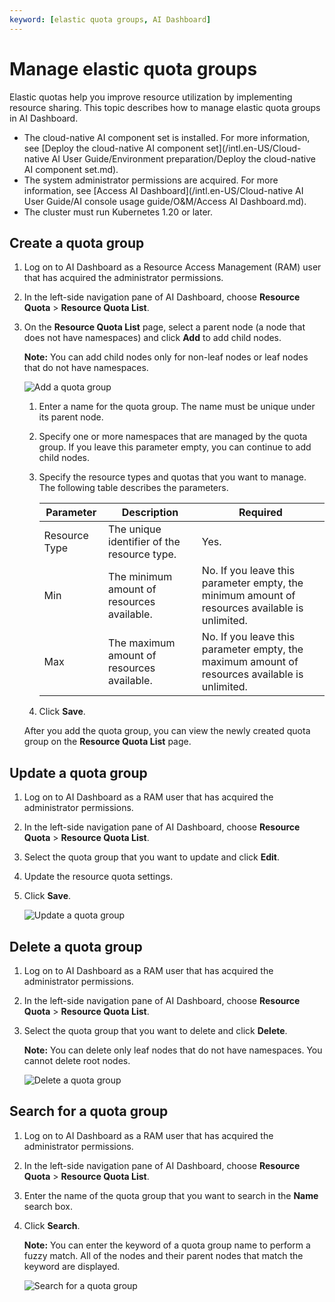 ```yaml
---
keyword: [elastic quota groups, AI Dashboard]
---
```


# Manage elastic quota groups

Elastic quotas help you improve resource utilization by implementing resource sharing. This topic describes how to manage elastic quota groups in AI Dashboard.

-   The cloud-native AI component set is installed. For more information, see [Deploy the cloud-native AI component set](/intl.en-US/Cloud-native AI User Guide/Environment preparation/Deploy the cloud-native AI component set.md).
-   The system administrator permissions are acquired. For more information, see [Access AI Dashboard](/intl.en-US/Cloud-native AI User Guide/AI console usage guide/O&M/Access AI Dashboard.md).
-   The cluster must run Kubernetes 1.20 or later.

## Create a quota group

1.  Log on to AI Dashboard as a Resource Access Management \(RAM\) user that has acquired the administrator permissions.

2.  In the left-side navigation pane of AI Dashboard, choose **Resource Quota** \> **Resource Quota List**.

3.  On the **Resource Quota List** page, select a parent node \(a node that does not have namespaces\) and click **Add** to add child nodes.

    **Note:** You can add child nodes only for non-leaf nodes or leaf nodes that do not have namespaces.

    ![Add a quota group](https://static-aliyun-doc.oss-accelerate.aliyuncs.com/assets/img/en-US/1122837261/p277258.png)

    1.  Enter a name for the quota group. The name must be unique under its parent node.

    2.  Specify one or more namespaces that are managed by the quota group. If you leave this parameter empty, you can continue to add child nodes.

    3.  Specify the resource types and quotas that you want to manage. The following table describes the parameters.

        |Parameter|Description|Required|
        |---------|-----------|--------|
        |Resource Type|The unique identifier of the resource type.|Yes.|
        |Min|The minimum amount of resources available.|No. If you leave this parameter empty, the minimum amount of resources available is unlimited.|
        |Max|The maximum amount of resources available.|No. If you leave this parameter empty, the maximum amount of resources available is unlimited.|

    4.  Click **Save**.

    After you add the quota group, you can view the newly created quota group on the **Resource Quota List** page.


## Update a quota group

1.  Log on to AI Dashboard as a RAM user that has acquired the administrator permissions.

2.  In the left-side navigation pane of AI Dashboard, choose **Resource Quota** \> **Resource Quota List**.

3.  Select the quota group that you want to update and click **Edit**.

4.  Update the resource quota settings.

5.  Click **Save**.

    ![Update a quota group](https://static-aliyun-doc.oss-accelerate.aliyuncs.com/assets/img/en-US/1122837261/p277262.png)


## Delete a quota group

1.  Log on to AI Dashboard as a RAM user that has acquired the administrator permissions.

2.  In the left-side navigation pane of AI Dashboard, choose **Resource Quota** \> **Resource Quota List**.

3.  Select the quota group that you want to delete and click **Delete**.

    **Note:** You can delete only leaf nodes that do not have namespaces. You cannot delete root nodes.

    ![Delete a quota group](https://static-aliyun-doc.oss-accelerate.aliyuncs.com/assets/img/en-US/1122837261/p277265.png)


## Search for a quota group

1.  Log on to AI Dashboard as a RAM user that has acquired the administrator permissions.

2.  In the left-side navigation pane of AI Dashboard, choose **Resource Quota** \> **Resource Quota List**.

3.  Enter the name of the quota group that you want to search in the **Name** search box.

4.  Click **Search**.

    **Note:** You can enter the keyword of a quota group name to perform a fuzzy match. All of the nodes and their parent nodes that match the keyword are displayed.

    ![Search for a quota group](https://static-aliyun-doc.oss-accelerate.aliyuncs.com/assets/img/en-US/1122837261/p277267.png)


